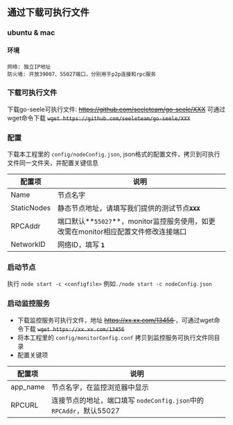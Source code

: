 
## 通过下载可执行文件

### ubuntu & mac
#### 环境
	网络: 独立IP地址
	防火墙: 开放39007、55027端口，分别用于p2p连接和rpc服务

### 下载可执行文件
下载go-seele可执行文件: <s>https://github.com/seeleteam/go-seele/XXX</s>
可通过wget命令下载 <s>`wget https://github.com/seeleteam/go-seele/XXX`</s>

### 配置
下载本工程里的 `config/nodeConfig.json`, json格式的配置文件，拷贝到可执行文件同一文件夹，并配置关键信息

| 配置项 | 说明 |
| ----------- | --------- |
| Name  | 节点名字  |
|  StaticNodes  | 静态节点地址，请填写我们提供的测试节点<s>**`XXX`**</s>  |
|  RPCAddr  | 端口默认**`55027`**，monitor监控服务使用，如更改需在monitor相应配置文件修改连接端口 |
|  NetworkID  | 网络ID，填写 **`1`**  |

### 启动节点
执行 `node start -c <configfile>`
例如`./node start -c nodeConfig.json`

### 启动监控服务
- 下载监控服务可执行文件，地址 <s> https://xx.xx.com/13456 </s>，可通过wget命令下载
<s>`wget https://xx.xx.com/13456` </s>
- 将本工程里的 `config/monitorConfig.conf` 拷贝到监控服务可执行文件同目录
- 配置关键项

| 配置项 | 说明 |
| ----------- | --------- |
| app_name  | 节点名字，在监控浏览器中显示  |
| RPCURL  | 连接节点的地址，端口填写 `nodeConfig.json`中的 `RPCAddr`，默认55027



